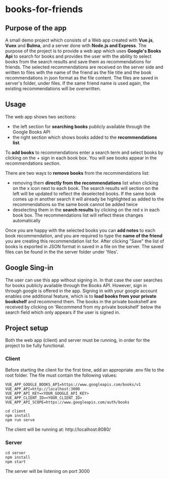 # books-for-friends

## Purpose of the app

A small demo project which consists of a Web app created with **Vue.js**, **Vuex** and **Bulma**, and a server done with **Node.js and Express**.
The purpose of the project is to provide a web app which uses **Google's Books Api** to search for books and provides the user with the ability to select books from the search results and save them as recommendations for friends. 
The selected recommendations are received on the server side and written to files with the name of the friend as the file title and the book recommendations in json format as the file content. The files are saved in server's folder, under files. If the same friend name is used again, the existing recommendations will be overwritten.

## Usage

The web app shows two sections: 
- the left section for **searching books** publicly available through the Google Books API
- the right section which shows books added to the **recommendations list**. 

To **add books** to recommendations enter a search term and select books by clicking on the + sign in each book box. You will see books appear in the recommendations section. 

There are two ways to **remove books** from the recommendations list:
- removing them **directly from the recommendations** list when clicking on the x icon next to each book. The search results will section on the left will be updated to reflect the deselected books. If the same book comes up in another search it will already be highlighted as added to the recommendations so the same book cannot be added twice
- deselecting them in the **search results** by clicking on the red x in each book box. The recommendations list will reflect these changes automatically

Once you are happy with the selected books you can **add notes** to each book recommendation, and you are required to type the **name of the friend** you are creating this recommendation list for. After clicking "Save" the list of books is exported in JSON format in saved in a file on the server. The saved files can be found in the the server folder under 'files'. 

## Google Sing-in
The user can use this app without signing in. In that case the user searches for books publicly available through the Books API. However, sign in through google is offered in the app. Signing in with your google account enables one additional feature, which is to **load books from your private bookshelf** and recommend them. The books in the private bookshelf are received by clicking on 'Recommend from my private bookshelf' below the search field which only appears if the user is signed in. 

## Project setup
Both the web app (client) and server must be running, in order for the project to be fully functional.

### Client
Before starting the client for the first time, add an appropriate .env file to the root folder. The file must contain the following values:

```
VUE_APP_GOOGLE_BOOKS_API=https://www.googleapis.com/books/v1
VUE_APP_API=http://localhost:3000
VUE_APP_API_KEY=<YOUR_GOOGLE_API_KEY>
VUE_APP_CLIENT_ID=<YOUR_CLIENT_ID>
VUE_APP_API_SCOPE=https://www.googleapis.com/auth/books
```

```
cd client
npm install
npm run serve
```
The client will be running at: http://localhost:8080/
### Server
```
cd server
npm install
npm start
```
The server will be listening on port 3000